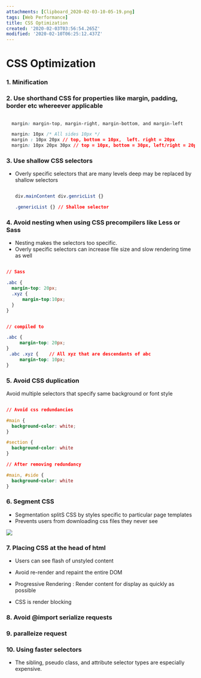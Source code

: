 ```yaml
---
attachments: [Clipboard_2020-02-03-10-05-19.png]
tags: [Web Performance]
title: CSS Optimization
created: '2020-02-03T03:56:54.265Z'
modified: '2020-02-10T06:25:12.437Z'
---
```


# CSS Optimization


### 1. **Minification**

### 2. **Use shorthand CSS** for properties like margin, padding, border etc whereever applicable

```css

  margin: margin-top, margin-right, margin-bottom, and margin-left

  margin: 10px /* All sides 10px */
  margin : 10px 20px // top, bottom = 10px,  left. right = 20px
  margin: 10px 20px 30px // top = 10px, bottom = 30px, left/right = 20px

```

### 3. **Use shallow CSS selectors**

* Overly specific selectors that are many levels deep may be replaced by shallow selectors

  ```css

  div.mainContent div.genricList {} 

  .genericList {} // Shalloe selector

  ```

### 4. Avoid nesting when using CSS precompilers like Less or Sass 

* Nesting makes the selectors too specific.
* Overly specific selectors can increase file size and slow rendering time as well

```css

// Sass

.abc {
  margin-top: 20px;
  .xyz {   
      margin-top:10px;
  } 
}


// compiled to 

.abc {
	 margin-top: 20px;
}
 .abc .xyz {    // All xyz that are descendants of abc
	 margin-top: 10px;
}

```

### 5. Avoid CSS duplication

Avoid multiple selectors that specify same background or font style


```css

// Avoid css redundancies

#main {
  background-color: white;
}

#section {
  background-color: white
}

// After removing redundancy

#main, #side {
  background-color: white
}

```

### 6. Segment CSS

* Segmentation splitS CSS by styles specific to particular page templates
* Prevents users from downloading css files they never see


![](@attachment/Clipboard_2020-02-03-10-05-19.png)


### 7. Placing CSS at the head of html

* Users can see flash of unstyled content

* Avoid re-render and repaint the entire DOM

* Progressive Rendering : Render content for display as quickly as possible

* CSS is render blocking

### 8. Avoid @import serialize requests

### 9. <link> paralleize request

### 10. Using faster selectors

 * The sibling, pseudo class, and attribute selector types are especially expensive.
